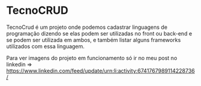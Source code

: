 # TecnoCRUD

TecnoCrud é um projeto onde podemos cadastrar linguagens de programação dizendo se elas podem ser utilizadas no front ou back-end e se podem ser utilizada em ambos,
e também listar alguns frameworks utilizados com essa linguagem.

Para ver imagens do projeto em funcionamento só ir no meu post no linkedin => https://www.linkedin.com/feed/update/urn:li:activity:6741767989114228736/

